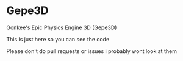 # Gepe3D
 Gonkee's Epic Physics Engine 3D (Gepe3D)
 
 This is just here so you can see the code
 
 Please don't do pull requests or issues i probably wont look at them
